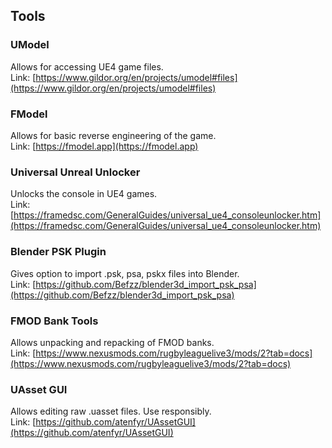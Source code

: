 ## Tools

### UModel  
Allows for accessing UE4 game files.  
Link: [https://www.gildor.org/en/projects/umodel#files](https://www.gildor.org/en/projects/umodel#files)

### FModel  
Allows for basic reverse engineering of the game.  
Link: [https://fmodel.app](https://fmodel.app)

### Universal Unreal Unlocker  
Unlocks the console in UE4 games.  
Link: [https://framedsc.com/GeneralGuides/universal_ue4_consoleunlocker.htm](https://framedsc.com/GeneralGuides/universal_ue4_consoleunlocker.htm)

### Blender PSK Plugin  
Gives option to import .psk, psa, pskx files into Blender.  
Link: [https://github.com/Befzz/blender3d_import_psk_psa](https://github.com/Befzz/blender3d_import_psk_psa)

### FMOD Bank Tools  
Allows unpacking and repacking of FMOD banks.  
Link: [https://www.nexusmods.com/rugbyleaguelive3/mods/2?tab=docs](https://www.nexusmods.com/rugbyleaguelive3/mods/2?tab=docs)

### UAsset GUI
Allows editing raw .uasset files. Use responsibly.  
Link: [https://github.com/atenfyr/UAssetGUI](https://github.com/atenfyr/UAssetGUI)
